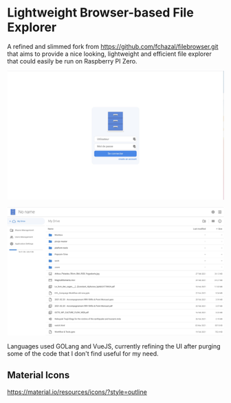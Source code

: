 # Lightweight Browser-based File Explorer

A refined and slimmed fork from https://github.com/fchazal/filebrowser.git that aims to provide a nice looking, lightweight and efficient file explorer that could easily be run on Raspberry PI Zero.

![Home Screen](about/login.jpg "Home Screen")

![Main Screen](about/main.jpg "Main Screen")


Languages used GOLang and VueJS, currently refining the UI after purging some of the code that I don't find useful for my need.

## Material Icons

https://material.io/resources/icons/?style=outline
